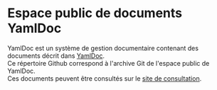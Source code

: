 # Espace public de documents YamlDoc
YamlDoc est un système de gestion documentaire contenant des documents décrit dans [YamlDoc]().  
Ce répertoire Github correspond à l'archive Git de l'espace public de YamlDoc.  
Ces documents peuvent être consultés sur le [site de consultation](http://georef.eu/).